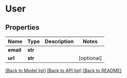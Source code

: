 # User

## Properties
Name | Type | Description | Notes
------------ | ------------- | ------------- | -------------
**email** | **str** |  | 
**url** | **str** |  | [optional] 

[[Back to Model list]](../README.md#documentation-for-models) [[Back to API list]](../README.md#documentation-for-api-endpoints) [[Back to README]](../README.md)

